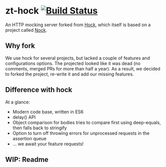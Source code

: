 # zt-hock [![Build Status](https://travis-ci.org/zeroturnaround/zt-hock.svg?branch=master)](https://travis-ci.org/zeroturnaround/zt-hock)

An HTTP mocking server forked from [Hock](https://github.com/mmalecki/hock), which itself is based on
a project called [Nock](https://github.com/flatiron/nock).

## Why fork

We use hock for several projects, but lacked a couple of features and configurations options. The projected looked like it was dead (no comments, merged PRs for more than half a year). As a result, we decided to forked
the project, re-write it and add our missing features.

## Difference with hock

At a glance:

- Modern code base, written in ES6
- delay() API
- Object comparison for bodies tries to compare first using deep-equals, then falls back to stringify
- Option to turn off throwing errors for unprocessed requests in the assertion queue
- ... we await your feature requests!

## WIP: Readme
